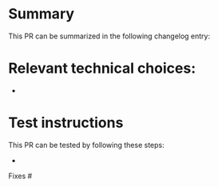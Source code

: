 # Summary

This PR can be summarized in the following changelog entry:

# Relevant technical choices:

*

# Test instructions

This PR can be tested by following these steps:

*

Fixes #
